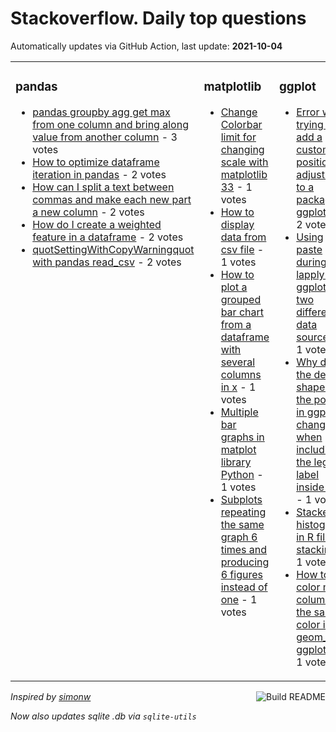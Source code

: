 # Stackoverflow. Daily top questions 

Automatically updates via GitHub Action, last update: **<!-- date starts -->2021-10-04<!-- date ends -->**


<table><tr><td valign="top" width="33%">

### pandas
<!-- pandas starts -->
* [pandas groupby agg get max from one column and bring along value from another column](https://stackoverflow.com/questions/69432694/pandas-groupby-agg-get-max-from-one-column-and-bring-along-value-from-another-co) - 3 votes
* [How to optimize dataframe iteration in pandas](https://stackoverflow.com/questions/69430194/how-to-optimize-dataframe-iteration-in-pandas) - 2 votes
* [How can I split a text between commas and make each new part a new column](https://stackoverflow.com/questions/69440675/how-can-i-split-a-text-between-commas-and-make-each-new-part-a-new-column) - 2 votes
* [How do I create a weighted feature in a dataframe](https://stackoverflow.com/questions/69439409/how-do-i-create-a-weighted-feature-in-a-dataframe) - 2 votes
* [quotSettingWithCopyWarningquot with pandas read_csv](https://stackoverflow.com/questions/69437852/settingwithcopywarning-with-pandas-read-csv) - 2 votes
<!-- pandas ends -->
</td><td valign="top" width="34%">


### matplotlib
<!-- matplotlib starts -->
* [Change Colorbar limit for changing scale with matplotlib 33](https://stackoverflow.com/questions/69435068/change-colorbar-limit-for-changing-scale-with-matplotlib-3-3) - 1 votes
* [How to display data from csv file](https://stackoverflow.com/questions/69438730/how-to-display-data-from-csv-file) - 1 votes
* [How to plot a grouped bar chart from a dataframe with several columns in x](https://stackoverflow.com/questions/69438430/how-to-plot-a-grouped-bar-chart-from-a-dataframe-with-several-columns-in-x) - 1 votes
* [Multiple bar graphs in matplot library Python](https://stackoverflow.com/questions/69442220/multiple-bar-graphs-in-matplot-library-python) - 1 votes
* [Subplots repeating the same graph 6 times and producing 6 figures instead of one](https://stackoverflow.com/questions/69434391/subplots-repeating-the-same-graph-6-times-and-producing-6-figures-instead-of-one) - 1 votes
<!-- matplotlib ends -->
</td><td valign="top" width="34%">


### ggplot
<!-- ggplot2 starts -->
* [Error when trying to add a custom position adjustment to a package in ggplot2](https://stackoverflow.com/questions/69439983/error-when-trying-to-add-a-custom-position-adjustment-to-a-package-in-ggplot2) - 2 votes
* [Using paste during lapply with ggplot and two different data sources](https://stackoverflow.com/questions/69439217/using-paste-during-lapply-with-ggplot-and-two-different-data-sources) - 1 votes
* [Why does the default shape of the points in ggplot change when including the legend label inside aes](https://stackoverflow.com/questions/69439317/why-does-the-default-shape-of-the-points-in-ggplot-change-when-including-the-leg) - 1 votes
* [Stacked histogram in R fill not stacking](https://stackoverflow.com/questions/69431415/stacked-histogram-in-r-fill-not-stacking) - 1 votes
* [How to color many columns the same color in geom_bar ggplot2](https://stackoverflow.com/questions/69438524/how-to-color-many-columns-the-same-color-in-geom-bar-ggplot2) - 1 votes
<!-- ggplot2 ends -->
</td></tr></table>

<a href="https://github.com/hp0404/hp0404/actions"><img src="https://github.com/hp0404/hp0404/workflows/Build%20README/badge.svg" align="right" alt="Build README"></a> <p>*Inspired by  [simonw](https://github.com/simonw/simonw)*</p> <p> *Now also updates sqlite .db via `sqlite-utils`* </p>
